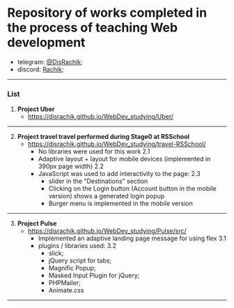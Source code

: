 # Repository of works completed in the process of teaching Web development #

* telegram: [@DisRachik](https://t.me/DisRachik);
* discord: [Rachik](https://discordapp.com/users/971828003745198150/);
******

### List ###

1. **Project Uber**
    - https://disrachik.github.io/WebDev_studying/Uber/
***

2. **Project travel travel performed during Stage0 at RSSchool**
    - https://disrachik.github.io/WebDev_studying/travel-RSSchool/
      * No libraries were used for this work 2.1
      * Adaptive layout + layout for mobile devices (implemented in 390px page width) 2.2
      * JavaScript was used to add interactivity to the page: 2.3
        - slider in the "Destinations" section
        - Clicking on the Login button (Account button in the mobile version) shows a generated login popup
        - Burger menu is implemented in the mobile version
***

3. **Project  Pulse**
    - https://disrachik.github.io/WebDev_studying/Pulse/src/
        * Implemented an adaptive landing page message for using flex 3.1
        * plugins / libraries used: 3.2
            - slick;
            - jQuery script for tabs;
            - Magnific Popup;
            - Masked Input Plugin for jQuery;
            - PHPMailer;
            - Animate.css
***
